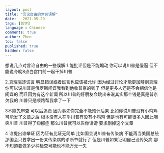 ```yaml
---
layout: post
title: "言论自由的常见误解"
date:   2021-05-29
tags: [哲学]
language : Chinese
comments: true
author: Zhen
toc: false
published: true
hidden: false
---
```

想说几点对言论自由的一些误解 1.能批评但是不能煽动  你可以说川普是傻逼  但不能说今晚8点白宫门前一起干掉川普

2.真理驱逐谎言  明显错误或者谎言也应该被允许  因为经过讨论才能更加辨别真理  你可以说川普是俄罗斯间谍我看到他收普京的钱了  但是更多人还是不会相信他是间谍的  而且因为有这个新闻  所以川普的好朋友会跳出来说其实那个钱是真是普京欠我的  川普只是顺路帮我拿了一下

3不能先审查  可以后追责  因为事先你完全不能预计后果  比如你说川普没有小鸡鸡  可能发了文章之后  根本没有人在乎川普有没有小鸡鸡  但是也有可能很多人因此嘲笑川普  川普得了抑郁症  那么川普就可以告你诽谤  要求删掉这个文章

4 谁提出谁举证  因为证有比证无简单  比如国会说川普有传染病  不能再当美国总统  那国会只要拿出一份某传染病的诊断书就行了  但是川普如果证明自己没传染病  那不知道要做多少种检查可能也不能万无一失
<!--stackedit_data:
eyJoaXN0b3J5IjpbMTAxNzI3NzA5MCwxMDE5ODY5OTczLC0xOD
IyOTQwNzQzXX0=
-->